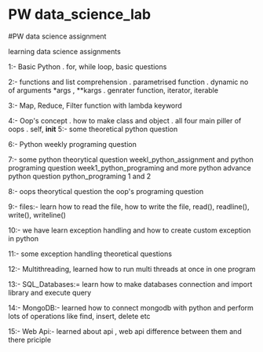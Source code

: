 # PW data_science_lab
#PW data science assignment

learning data science 
assignments

1:- Basic Python
    . for, while loop, basic questions
    
2:- functions and list comprehension
    . parametrised function 
    . dynamic no of arguments *args , **kargs
    . genrater function, iterator, iterable
    
3:- Map, Reduce, Filter function with lambda keyword

4:- Oop's concept
    . how to make class and object
    . all four main piller of oops
    . self, __init__
5:- some theoretical python question

6:- Python weekly programing question

7:- some python theorytical question weekl_python_assignment
    and python programing question week1_python_programing
    and more python advance python question python_programing 1 and 2
    
8:- oops theorytical question the oop's programing question 

9:- files:- learn how to read the file, how to write the file, read(), readline(), write(), writeline()

10:- we have learn exception handling and how to create custom exception in python

11:- some exception handling theoretical questions

12:- Multithreading, learned how to run multi threads at once in one program

13:- SQL_Databases:= learn how to make databases connection and import library and execute query

14:- MongoDB:- learned how to connect mongodb with python and perform lots of operations like find, insert, delete etc

15:- Web Api:- learned about api , web api difference between them and there priciple
